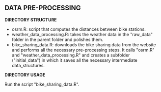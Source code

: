 ## DATA PRE-PROCESSING

__DIRECTORY STRUCTURE__

- osrm.R: script that computes the distances between bike stations.
- weather_data_processing.R: takes the weather data in the "raw_data" folder in the parent folder and polishes them.
- bike_sharing_data.R: downloads the bike sharing data from the website and performs all the necessary pre-processing steps. It calls "osrm.R" and "weather_data_processing.R" and creates a subfolder ("initial_data") in which it saves all the necessary intermediate data_structures.

__DIRECTORY USAGE__

Run the script "bike_sharing_data.R".
